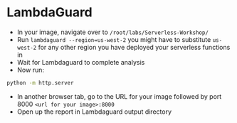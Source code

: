 # LambdaGuard

* In your image, navigate over to `/root/labs/Serverless-Workshop/`
* Run `lambdaguard --region=us-west-2` you might have to substitute `us-west-2` for any other region you have deployed your serverless functions in 
* Wait for Lambdaguard to complete analysis
* Now run: 

```bash
python -m http.server
```

* In another browser tab, go to the URL for your image followed by port 8000 `<url for your image>:8000`
* Open up the report in Lambdaguard output directory 

